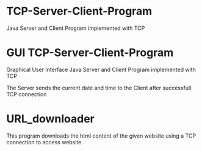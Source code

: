 # TCP-Server-Client-Program
Java Server and Client Program implemented with TCP

# GUI TCP-Server-Client-Program
Graphical User Interface Java Server and Client Program implemented with TCP

The Server sends the current date and time to the Client after successfull TCP connection

# URL_downloader
This program downloads the html content of the given website using a TCP connection to access website 
